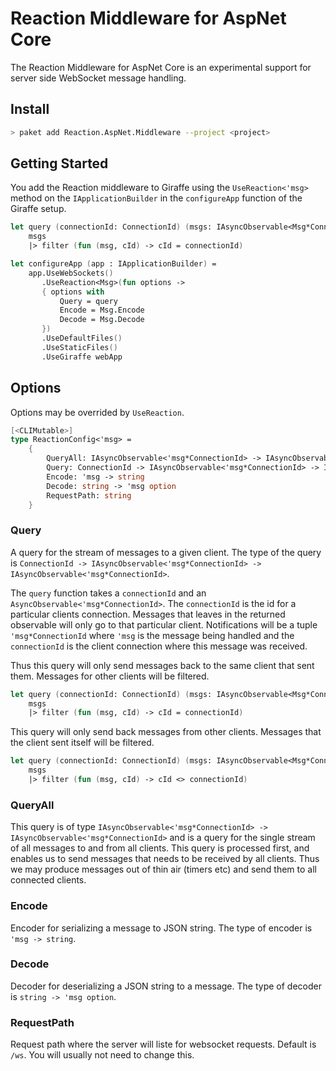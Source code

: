 # Reaction Middleware for AspNet Core

The Reaction Middleware for AspNet Core is an experimental support for server side WebSocket message handling.

## Install

```sh
> paket add Reaction.AspNet.Middleware --project <project>
```

## Getting Started

You add the Reaction middleware to Giraffe using the `UseReaction<'msg>` method on the `IApplicationBuilder` in the `configureApp` function of the Giraffe setup.

```fs
let query (connectionId: ConnectionId) (msgs: IAsyncObservable<Msg*ConnectionId>) : IAsyncObservable<Msg*ConnectionId> =
    msgs
    |> filter (fun (msg, cId) -> cId = connectionId)

let configureApp (app : IApplicationBuilder) =
    app.UseWebSockets()
       .UseReaction<Msg>(fun options ->
       { options with
           Query = query
           Encode = Msg.Encode
           Decode = Msg.Decode
       })
       .UseDefaultFiles()
       .UseStaticFiles()
       .UseGiraffe webApp
```

## Options

Options may be overrided by `UseReaction`.

```fs
[<CLIMutable>]
type ReactionConfig<'msg> =
    {
        QueryAll: IAsyncObservable<'msg*ConnectionId> -> IAsyncObservable<'msg*ConnectionId>
        Query: ConnectionId -> IAsyncObservable<'msg*ConnectionId> -> IAsyncObservable<'msg*ConnectionId>
        Encode: 'msg -> string
        Decode: string -> 'msg option
        RequestPath: string
    }
```

### Query

A query for the stream of messages to a given client. The type of the query is `ConnectionId -> IAsyncObservable<'msg*ConnectionId> -> IAsyncObservable<'msg*ConnectionId>`.

The `query` function takes a `connectionId` and an `AsyncObservable<'msg*ConnectionId>`. The `connectionId` is the id for a particular clients connection. Messages that leaves in the returned observable will only go to that particular client. Notifications will be a tuple `'msg*ConnectionId` where `'msg` is the message being handled and the `connectionId` is the client connection where this message was received.

Thus this query will only send messages back to the same client that sent them. Messages for other clients will be filtered.

```fs
let query (connectionId: ConnectionId) (msgs: IAsyncObservable<Msg*ConnectionId>) : IAsyncObservable<Msg*ConnectionId> =
    msgs
    |> filter (fun (msg, cId) -> cId = connectionId)
```

This query will only send back messages from other clients. Messages that the client sent itself will be filtered.

```fs
let query (connectionId: ConnectionId) (msgs: IAsyncObservable<Msg*ConnectionId>) : IAsyncObservable<Msg*ConnectionId> =
    msgs
    |> filter (fun (msg, cId) -> cId <> connectionId)
```

### QueryAll

This query is of type `IAsyncObservable<'msg*ConnectionId> -> IAsyncObservable<'msg*ConnectionId>` and is a query for the single stream of all messages to and from all clients. This query is processed first, and enables us to send messages that needs to be received by all clients. Thus we may produce messages out of thin air (timers etc) and send them to all connected clients.

### Encode

Encoder for serializing a message to JSON string. The type of encoder is `'msg -> string`.

### Decode

Decoder for deserializing a JSON string to a message. The type of decoder is `string -> 'msg option`.

### RequestPath

Request path where the server will liste for websocket requests. Default is `/ws`. You will usually not need to change this.

